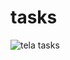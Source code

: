 # tasks

![tela tasks](https://github.com/caiofsena/tasks/assets/4588588/14eb1b67-e6d9-4e82-80c1-8ac6b076d4d1)
